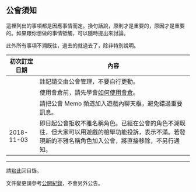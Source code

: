 ## 公會須知

這裡列出的事項都是因應事情而定。換句話說，原則才是重要的，原因才是重要的。如果跟你想做的事情牴觸，可以隨時提出來討論。

此外所有事項不溯既往，過去的就過去了，除非特別說明。

| **初次訂定日期** | **內容** |
| --- | --- |
| | 註記請交由公會管理，不要自行更動。 |
| | 使用會倉前，請先學會[如何使用會倉](https://badbadweather.github.io/bank.html)。 |
| | 請把公會 Memo 頻道加入遊戲內聊天框，避免錯過重要訊息。 |
| 2018-11-03      | 即日起公會拒收不雅名稱角色。已經在公會的角色不溯既往，但大家可以用遊戲的檢舉功能投訴，表示不滿。若發現新的不雅名稱角色加入公會，將直接移除，不另行通知。 |

--- 

請[點此](https://badbadweather.github.io/)回目錄。

文件變更請參考[公開紀錄](https://github.com/badbadweather/badbadweather.github.io/commits/master/guidelines.md)，不會另外公告。
